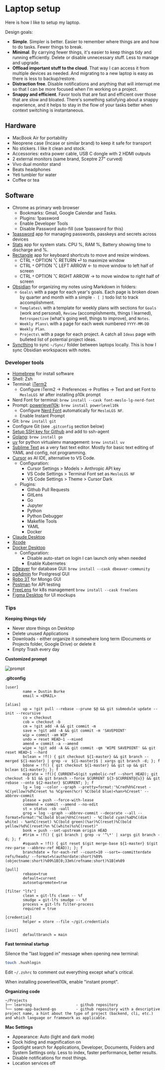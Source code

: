 # Laptop setup

Here is how I like to setup my laptop.

Design goals:

- **Simple**. Simpler is better. Easier to remember where things are and how to do tasks. Fewer things to break.
- **Minimal**. By carrying fewer things, it's easier to keep things tidy and running efficiently. Delete or disable unnecessary stuff. Less to manage and upgrade.
- **Offload important stuff to the cloud**. That way I can access it from multiple devices as needed. And migrating to a new laptop is easy as there is less to backup/restore.
- **Distraction free**. Disable notifications and anything that will interrupt me so that I can be more focused when I'm working on a project.
- **Snappy and efficient**. Favor tools that are fast and efficient over those that are slow and bloated. There's something satisfying about a snappy experience, and it helps to stay in the flow of your tasks better when context switching is instantaneous.

## Hardware

- MacBook Air for portability
- Neoprene case (Incase or similar brand) to keep it safe for transport
- No stickers. I like it clean and stock.
- Accessories: extra power cable, USB C dongle with 2 HDMI outputs
- 2 external monitors (same brand, Sceptre 27" curved)
- Vivo dual monitor stand
- Beats headphones
- Yeti tumbler for water
- Coffee or tea

## Software

- Chrome as primary web browser
    - Bookmarks: Gmail, Google Calendar and Tasks.
    - Plugins: 1password
    - Enable Developer Tools
    - Disable Password auto-fill (use 1password for this)
- [1password](https://1password.com/downloads/mac) app for managing passwords, passkeys and secrets across devices
- [Stats](https://mac-stats.com) app for system stats. CPU %, RAM %, Battery showing time to discharge and %.
- [Rectangle](https://rectangleapp.com) app for keyboard shortcuts to move and resize windows. 
    - CTRL ˄ OPTION ⌥ RETURN ⏎ to maximize window
    - CTRL ˄ OPTION ⌥ LEFT ARROW ← to move window to left half of screen
    - CTRL ˄ OPTION ⌥ RIGHT ARROW → to move window to right half of screen
- [Obsidian](https://obsidian.md) for organizing my notes using Markdown in folders:
    - `Goals\` with a page for each year's goals. Each page is broken down by quarter and month with a simple `- [ ]` todo list to track accomplishment.
    - `Templates\` with a template for weekly plans with sections for `Goals` (work and personal), `Review` (accomplishments, things I learned), `Retrospective` (what's going well, things to improve), and `Notes`.
    - `Weekly Plans\` with a page for each week numbered `YYYY-MM-DD Weekly Plan`. 
    - `Projects\` with a page for each project.  A catch all `Ideas` page with bulleted list of potential project ideas.
- [Syncthing](https://syncthing.net) to sync `~/Sync/` folder between laptops locally. This is how I sync Obsidian workspaces with notes.

### Developer tools

- [Homebrew](https://brew.sh) for install software
- Shell: Zsh
- Terminal: [iTerm2](https://iterm2.com)
    - Configure iTerm2 → Preferences → Profiles → Text and set Font to `MesloLGS NF` after installing p10k prompt
- Nerd Font for terminal: `brew install --cask font-meslo-lg-nerd-font`
- Prompt: [powerlevel10k](https://github.com/romkatv/powerlevel10k): `brew install powerlevel10k`
    - Configure [Nerd Font](https://github.com/romkatv/powerlevel10k?tab=readme-ov-file#fonts) automatically for `MesloLGS NF`.
    - Enable Instant Prompt
- Git: `brew install git`
- Configure Git (see `.gitconfig` section below)
- [Setup SSH key for Github](https://docs.github.com/en/authentication/connecting-to-github-with-ssh/generating-a-new-ssh-key-and-adding-it-to-the-ssh-agent) and add to ssh-agent
- [Golang](https://go.dev): `brew install go`
- [uv](https://docs.astral.sh/uv/) for python virtualenv management: `brew install uv`
- [Sublime Text](https://www.sublimetext.com) as a very fast text editor. Mostly for basic text editing of YAML and config, not programming.
- [Cursor](https://cursor.com/home) as AI IDE, alternative to VS Code.
    - Configuration:
        - Cursor Settings > Models > Anthropic API key
        - VS Code Settings > Terminal Font set as `MesloLGS NF`
        - VS Code Settings > Theme > Cursor Dark
    - Plugins:
        - Github Pull Requests
        - GitLens
        - Go
        - Jupyter
        - Python
        - Python Debugger
        - Makefile Tools
        - YAML
        - Docker
- [Claude Desktop](https://claude.ai/download)
- [Xcode](https://developer.apple.com/xcode/)
- [Docker Desktop](https://docs.docker.com/desktop/setup/install/mac-install/)
    - Configuration:
        - Disable auto-start on login I can launch only when needed
        - Enable Kubernetes
- [DBeaver](https://dbeaver.io) for database GUI: `brew install --cask dbeaver-community`
- [pgAdmin](https://www.pgadmin.org/download/) for Postgresql GUI
- [Robo 3T](https://robomongo.org/) for Mongo GUI
- [Postman](https://www.postman.com/) for API testing
- [FreeLens](https://github.com/freelensapp/freelens) for k8s management `brew install --cask freelens`
- [Figma Desktop](https://www.figma.com/downloads/) for UI mockups

### Tips

**Keeping things tidy**

- Never store things on Desktop
- Delete unused Applications
- Downloads - either organize it somewhere long term (Documents or Projects folder, Google Drive) or delete it
- Empty Trash every day


**Customized prompt**

![prompt](./../assets/img/p10k_prompt.png)

**.gitconfig**

```
[user]
        name = Dustin Burke
        email = <EMAIL>

[alias]
        up = !git pull --rebase --prune $@ && git submodule update --init --recursive
        co = checkout
        cob = checkout -b
        cm = !git add -A && git commit -m
        save = !git add -A && git commit -m 'SAVEPOINT'
        wip = commit -am WIP
        undo = reset HEAD~1 --mixed
        amend = commit -a --amend
        wipe = !git add -A && git commit -qm 'WIPE SAVEPOINT' && git reset HEAD~1 --hard
        bclean = !f() { git checkout ${1-master} && git branch --merged ${1-master} | grep -v  ${1-master}$ | xargs git branch -d; }; f
        bdone = !f() { git checkout ${1-master} && git up && git bclean ${1-master}; }; f
        migrate = !f(){ CURRENT=$(git symbolic-ref --short HEAD); git checkout -b $1 && git branch --force $CURRENT ${3-$CURRENT@{u}} && git rebase --onto ${2-master} $CURRENT; }; f
        lg = log --color --graph --pretty=format:'%Cred%h%Creset -%C(yellow)%d%Creset %s %Cgreen(%cr) %C(bold blue)<%an>%Creset' --abbrev-commit
        please = push --force-with-lease
        commend = commit --amend --no-edit
        st = status -sb -uall
        grog = log --graph --abbrev-commit --decorate --all --format=format:"%C(bold blue)%h%C(reset) - %C(bold cyan)%aD%C(dim white) - %an%C(reset) %C(bold green)(%ar)%C(reset)%C(bold yellow)%d%C(reset)%n %C(white)%s%C(reset)"
        bonk = push --set-upstream origin HEAD
        #trim = !f() { git branch | grep -v '^\*' | xargs git branch -d; }; f
        #squash = !f() { git reset $(git merge-base ${1-master} $(git rev-parse --abbrev-ref HEAD)); }; f
        branchdate = for-each-ref --count=10 --sort=-committerdate refs/heads/ --format=%(authordate:short)%09%(objectname:short)%09%1B[0;33m%(refname:short)%1B[m%09

[pull]
        rebase=true
        default=current
        autosetupremote=true

[filter "lfs"]
        clean = git-lfs clean -- %f
        smudge = git-lfs smudge -- %f
        process = git-lfs filter-process
        required = true

[credential]
        helper = store --file ~/git.credentials

[init]
        defaultbranch = main
```

**Fast terminal startup**

Silence the "last logged in" message when opening new terminal:

```sh
touch .hushlogin
```

Edit `~/.zshrc` to comment out everything except what's critical.

When installing powerlevel10k, enable "instant prompt".


**Organizing code**

```text
~/Projects
├── learning                    - github repository
└── some-app-backend-go         - github repository with a descriptive project name, a hint about the type of project (backend, cli, etc.) and which language or framework as applicable.
```

**Mac Settings**

- Appearance: Auto (light and dark mode)
- Dock hiding and magnification on
- Spotlight search for Applications, Developer, Documents, Folders and System Settings only.  Less to index, faster performance, better results.
- Disable notifications for most things.
- Location services off

